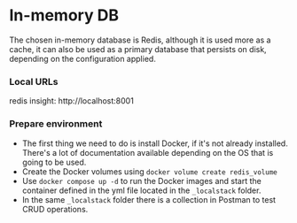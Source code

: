 # In-memory DB
The chosen in-memory database is Redis, although it is used more as a cache, it can also be used as a primary database that persists on disk, depending on the configuration applied.

### Local URLs
redis insight: http://localhost:8001

### Prepare environment
- The first thing we need to do is install Docker, if it's not already installed. There's a lot of documentation available depending on the OS that is going to be used.
- Create the Docker volumes using `docker volume create redis_volume`
- Use `docker compose up -d` to run the Docker images and start the container defined in the yml file located in the `_localstack` folder.
- In the same `_localstack` folder there is a collection in Postman to test CRUD operations.
